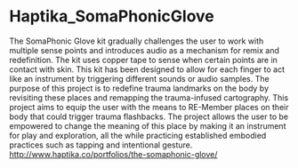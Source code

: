 # Haptika_SomaPhonicGlove
The SomaPhonic Glove kit gradually challenges the user to work with multiple sense points and introduces audio as a mechanism for remix and redefinition. The kit uses copper tape to sense when certain points are in contact with skin. This kit has been designed to allow for each finger to act like an instrument by triggering different sounds or audio samples. The purpose of this project is to redefine trauma landmarks on the body by revisiting these places and remapping the trauma-infused cartography. This project aims to equip the user with the means to RE-Member places on their body that could trigger trauma flashbacks. The project allows the user to be empowered to change the meaning of this place by making it an instrument for play and exploration, all the while practicing established embodied practices such as tapping and intentional gesture. http://www.haptika.co/portfolios/the-somaphonic-glove/
